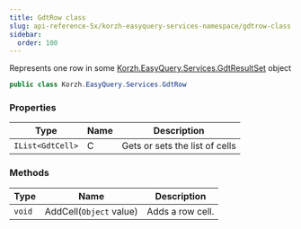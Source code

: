 ```yaml
---
title: GdtRow class
slug: api-reference-5x/korzh-easyquery-services-namespace/gdtrow-class
sidebar:
  order: 100
---
```


Represents one row in some [Korzh.EasyQuery.Services.GdtResultSet](///easyquery/docs/api-reference-5x/korzh-easyquery-services-namespace/gdtresultset-class) object
```csharp
public class Korzh.EasyQuery.Services.GdtRow

```

### Properties

| Type | Name | Description | 
| --- | --- | --- | 
| `IList<GdtCell>` | C | Gets or sets the list of cells | 


### Methods

| Type | Name | Description | 
| --- | --- | --- | 
| `void` | AddCell(`Object` value) | Adds a row cell. |
